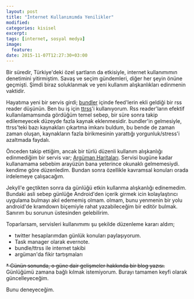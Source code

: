 ```yaml
---
layout: post
title: "İnternet Kullanımımda Yenilikler"
modified:
categories: kisisel
excerpt:
tags: [internet, sosyal medya]
image:
  feature:
date: 2015-11-07T12:27:30+03:00
---
```


Bir süredir, Türkiye'deki özel şartların da etkisiyle, internet kullanımımın
denetimini yitirmiştim. Savaş ve seçim gündemleri, diğer her şeyin önüne
geçmişti. Şimdi biraz soluklanmak ve yeni kullanım alışkanlıkları edinmenin
vaktidir.

Hayatıma yeni bir servis girdi;
[bundler](https://play.google.com/store/apps/details?id=com.dwarfplanet.bundle)
içinde feed'lerin ekli geldiği bir rss reader düşünün. Ben bu iş için
[ttrss](http://tt-rss.org/)'i kullanıyorum. Rss reader'ların efektif
kullanılamamsında gördüğüm temel sebep, bir süre sonra takip edilemeyecek
düzeyde fazla kaynak eklenmesidir. bundler'in gelmesiyle, ttrss'teki bazı
kaynakları çıkartma imkanı buldum, bu bende de zaman zaman oluşan, 
kaynakların fazla birikmesinin yarattığı yorgunluk/stress'i azaltmada faydalı.

Önceden takip ettiğim, ancak bir türlü düzenli kullanım alışkanlığı edinmediğim
bir servis var; [Argüman Haritaları](http://tr.arguman.org/). Servisi bugüne
kadar kullanamama sebebim arayüzün bana yeterince okunaklı gelmemesiydi.
kendime göre düzenledim. Bundan sonra özellikle kavramsal konuları orada
irdelemeye çalışacağım.

Jekyll'e geçtikten sonra da günlüğü etkin kullanma alışkanlığı edinemedim.
Bundaki asli sebep günlüğe Android'den içerik girmek icin kolaylaştırıcı
uygulama bulmayı akıl edememiş olmam.  olmam, bunu yenmenin bir yolu android'de
kramdown biçemiyle rahat yazabileceğim bir editör bulmak. Sanırım bu sorunun
üstesinden gelebilirim.

Toparlarsam, servisleri kullanımımı şu şekilde düzenleme kararı aldım;

* twitter hesaplarımdan günlük konuları paylaşıyorum.
* Task manager olarak evernote.
* bundle/ttrss ile internet takibi
* argüman'da fikir tartışmaları

<del>* Günün sonunda, o güne dair gelişmeler hakkında bir blog yazısı.</del>
Günlüğümü zamana bağlı kılmak istemiyorum. Burayı tamamen keyfi olarak
güncelleyeceğim.

Bunu deneyeceğim.
